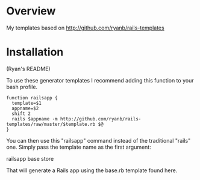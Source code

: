 # Overview #

My templates based on http://github.com/ryanb/rails-templates

# Installation #

(Ryan's README)

To use these generator templates I recommend adding this function to your bash profile.

    function railsapp {
      template=$1
      appname=$2
      shift 2
      rails $appname -m http://github.com/ryanb/rails-templates/raw/master/$template.rb $@
    }

You can then use this "railsapp" command instead of the traditional "rails" one. Simply pass the template name as the first argument:

  railsapp base store

That will generate a Rails app using the base.rb template found here.
